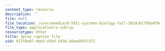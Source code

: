 ```yaml
---
content_type: resource
description: ''
file: null
file_location: /coursemedia/8-591j-systems-biology-fall-2014/61758a079de5d3bd243da8aad4557371_6PxncdxIXNE.srt
file_type: application/x-subrip
resourcetype: Other
title: 3play caption file
uid: 61758a07-9de5-d3bd-243d-a8aad4557371
---
```

